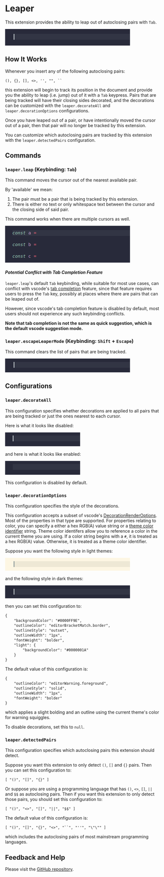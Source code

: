 # Leaper

This extension provides the ability to leap out of autoclosing pairs with `Tab`.

![Leaper in Action Gif Single Cursor](https://github.com/OnlyLys/Leaper/raw/HEAD/images/leaper-in-action-single.gif)

## How It Works

Whenever you insert any of the following autoclosing pairs:

    (), {}, [], <>, '', "", ``

this extension will begin to track its position in the document and provide you
the ability to leap (i.e. jump) out of it with a `Tab` keypress. Pairs that are
being tracked will have their closing sides decorated, and the decorations can 
be customized with the `leaper.decorateAll` and `leaper.decorationOptions` 
configurations.

Once you have leaped out of a pair, or have intentionally moved the cursor out 
of a pair, then that pair will no longer be tracked by this extension.

You can customize which autoclosing pairs are tracked by this extension with the 
`leaper.detectedPairs` configuration.

## Commands

### `leaper.leap` (Keybinding: `Tab`)
    
This command moves the cursor out of the nearest available pair.

By 'available' we mean:

 1. The pair must be a pair that is being tracked by this extension.
 2. There is either no text or only whitespace text between the cursor and the 
    closing side of said pair.

This command works when there are multiple cursors as well. 

![Leaper in Action Gif Multi Cursor](https://github.com/OnlyLys/Leaper/raw/HEAD/images/leaper-in-action-multi.gif)

#### _Potential Conflict with Tab Completion Feature_

`leaper.leap`'s default `Tab` keybinding, while suitable for most use cases, can 
conflict with vscode's [tab completion] feature, since that feature requires 
users to press the `Tab` key, possibly at places where there are pairs that can 
be leaped out of. 

However, since vscode's tab completion feature is disabled by default, most users 
should not experience any such keybinding conflicts.

**Note that tab completion is not the same as quick suggestion, which is the 
default vscode suggestion mode.**

[tab completion]: https://code.visualstudio.com/docs/editor/intellisense#_tab-completion

### `leaper.escapeLeaperMode` (Keybinding: `Shift` + `Escape`)

This command clears the list of pairs that are being tracked.

![Escape Leaper Mode](https://github.com/OnlyLys/Leaper/raw/HEAD/images/escape-leaper-mode.gif)

## Configurations

### `leaper.decorateAll`

This configuration specifies whether decorations are applied to all pairs that 
are being tracked or just the ones nearest to each cursor.

Here is what it looks like disabled:

![Decorate All False](https://github.com/OnlyLys/Leaper/raw/HEAD/images/decorate-all-false.gif)

and here is what it looks like enabled: 

![Decorate All True](https://github.com/OnlyLys/Leaper/raw/HEAD/images/decorate-all-true.gif)

This configuration is disabled by default.

### `leaper.decorationOptions`

This configuration specifies the style of the decorations.

This configuration accepts a subset of vscode's [DecorationRenderOptions]. Most 
of the properties in that type are supported. For properties relating to color, 
you can specify a either a hex RGB(A) value string or a [theme color identifier] 
string. Theme color identifers allow you to reference a color in the current theme 
you are using. If a color string begins with a `#`, it is treated as a hex RGB(A) 
value. Otherwise, it is treated as a theme color identifier.

Suppose you want the following style in light themes:

![Decoration Options Example 1](https://github.com/OnlyLys/Leaper/raw/HEAD/images/decoration-options-example-1.gif)

and the following style in dark themes:

![Decoration Options Example 2](https://github.com/OnlyLys/Leaper/raw/HEAD/images/decoration-options-example-2.gif)

then you can set this configuration to:

    {
        "backgroundColor": "#0000FF9E",
        "outlineColor": "editorBracketMatch.border",
        "outlineStyle": "outset",
        "outlineWidth": "1px",
        "fontWeight": "bolder",
        "light": {
            "backgroundColor": "#0000001A"
        }
    }

The default value of this configuration is:

    {
        "outlineColor": "editorWarning.foreground",
        "outlineStyle": "solid",
        "outlineWidth": "1px",
        "fontWeight": "bolder"
    }

which applies a slight bolding and an outline using the current theme's color 
for warning squiggles.

To disable decorations, set this to `null`.

[DecorationRenderOptions]: https://code.visualstudio.com/api/references/vscode-api#DecorationRenderOptions
[theme color identifier]: https://code.visualstudio.com/api/references/theme-color

### `leaper.detectedPairs`

This configuration specifies which autoclosing pairs this extension should 
detect.

Suppose you want this extension to only detect `()`, `[]` and `{}` pairs. Then
you can set this configuration to:

    [ "()", "[]", "{}" ]

Or suppose you are using a programming language that has `()`, `<>`, `[]`, `||` 
and `$$` as autoclosing pairs. Then if you want this extension to only detect
those pairs, you should set this configuration to:

    [ "()", "<>", "[]", "||", "$$" ]

The default value of this configuration is:

    [ "()", "[]", "{}", "<>", "``", "''", "\"\"" ]
 
which includes the autoclosing pairs of most mainstream programming languages.

## Feedback and Help

Please visit the [GitHub repository](https://github.com/OnlyLys/Leaper).
